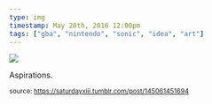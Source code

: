 ```yaml
---
type: img
timestamp: May 28th, 2016 12:00pm
tags: ["gba", "nintendo", "sonic", "idea", "art"]
---
```

<img src="https://saturdayxiii.github.io/media/145061451694.jpg"/>

Aspirations.
 
  
<small>source: https://saturdayxiii.tumblr.com/post/145061451694</small>